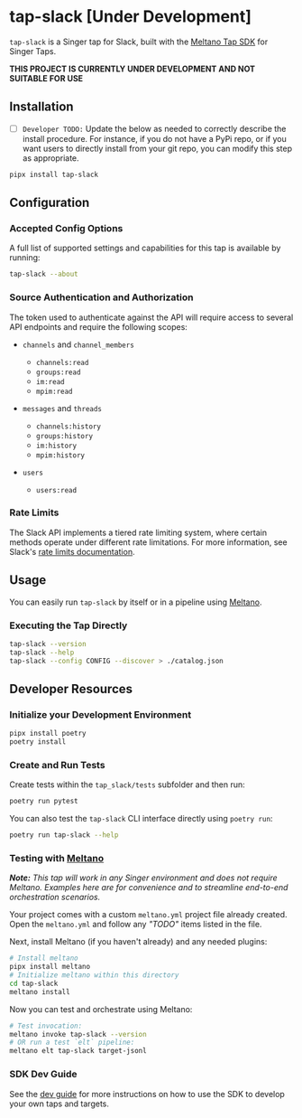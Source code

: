 # tap-slack [Under Development]

`tap-slack` is a Singer tap for Slack, built with the [Meltano Tap SDK](https://sdk.meltano.com) for Singer Taps.

**THIS PROJECT IS CURRENTLY UNDER DEVELOPMENT AND NOT SUITABLE FOR USE**

## Installation

- [ ] `Developer TODO:` Update the below as needed to correctly describe the install procedure. For instance, if you do not have a PyPi repo, or if you want users to directly install from your git repo, you can modify this step as appropriate.

```bash
pipx install tap-slack
```

## Configuration

### Accepted Config Options

A full list of supported settings and capabilities for this
tap is available by running:

```bash
tap-slack --about
```

### Source Authentication and Authorization

The token used to authenticate against the API will require access to several API endpoints and require the following scopes:

- `channels` and `channel_members`
  - `channels:read`
  - `groups:read`
  - `im:read`
  - `mpim:read`

- `messages` and `threads`
  - `channels:history`
  - `groups:history`
  - `im:history`
  - `mpim:history`

- `users`
  - `users:read`

### Rate Limits

The Slack API implements a tiered rate limiting system, where certain methods operate under
different rate limitations. For more information, see Slack's [rate limits documentation](https://api.slack.com/docs/rate-limits).

## Usage

You can easily run `tap-slack` by itself or in a pipeline using [Meltano](https://meltano.com/).

### Executing the Tap Directly

```bash
tap-slack --version
tap-slack --help
tap-slack --config CONFIG --discover > ./catalog.json
```

## Developer Resources

### Initialize your Development Environment

```bash
pipx install poetry
poetry install
```

### Create and Run Tests

Create tests within the `tap_slack/tests` subfolder and
  then run:

```bash
poetry run pytest
```

You can also test the `tap-slack` CLI interface directly using `poetry run`:

```bash
poetry run tap-slack --help
```

### Testing with [Meltano](https://www.meltano.com)

_**Note:** This tap will work in any Singer environment and does not require Meltano.
Examples here are for convenience and to streamline end-to-end orchestration scenarios._

Your project comes with a custom `meltano.yml` project file already created. Open the `meltano.yml` and follow any _"TODO"_ items listed in
the file.

Next, install Meltano (if you haven't already) and any needed plugins:

```bash
# Install meltano
pipx install meltano
# Initialize meltano within this directory
cd tap-slack
meltano install
```

Now you can test and orchestrate using Meltano:

```bash
# Test invocation:
meltano invoke tap-slack --version
# OR run a test `elt` pipeline:
meltano elt tap-slack target-jsonl
```

### SDK Dev Guide

See the [dev guide](https://sdk.meltano.com/en/latest/dev_guide.html) for more instructions on how to use the SDK to 
develop your own taps and targets.
